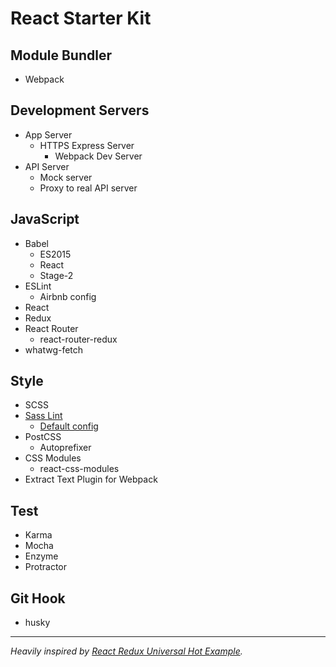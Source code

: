 # React Starter Kit

## Module Bundler
- Webpack

## Development Servers
- App Server
  - HTTPS Express Server
    - Webpack Dev Server
- API Server
  - Mock server
  - Proxy to real API server

## JavaScript
- Babel
  - ES2015
  - React
  - Stage-2
- ESLint
  - Airbnb config
- React
- Redux
- React Router
  - react-router-redux
- whatwg-fetch

## Style
- SCSS
- [Sass Lint](https://github.com/sasstools/sass-lint)
  - [Default config](https://github.com/sasstools/sass-lint/blob/master/lib/config/sass-lint.yml)
- PostCSS
  - Autoprefixer
- CSS Modules
  - react-css-modules
- Extract Text Plugin for Webpack

## Test
- Karma
- Mocha
- Enzyme
- Protractor

## Git Hook
- husky

---
*Heavily inspired by [React Redux Universal Hot Example](https://github.com/erikras/react-redux-universal-hot-example).*
